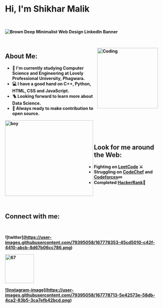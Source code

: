 # <b> Hi, I'm Shikhar Malik  
&nbsp;&nbsp;

![Brown Deep Minimalist Web Design LinkedIn Banner](https://user-images.githubusercontent.com/79395058/167137353-b99ede8a-eeff-4d29-8cf1-d2ca44f2faac.png)


&nbsp;&nbsp;
&nbsp;&nbsp;

<img alt="Coding" src="https://user-images.githubusercontent.com/22797857/90096298-b90f4b00-dd54-11ea-9a31-00ad53f8ec04.gif" align="right" height="200"/>

## <b>About Me:
- 🔅 I'm currently studying Computer Science and Engineering at Lovely Professional University, Phagwara.
- 💻 I have a good hand on C++, Python, HTML, CSS and JavaScript.
- 🪜 Looking forward to learn more about Data Science.
- 📌 Always ready to make contribution to open source.

&nbsp;
&nbsp;&nbsp;
&nbsp;
<img alt="boy" src="https://media.baamboozle.com/uploads/images/279918/1613711563_131167.gif" align ="left" height="250" width="290"/>
&nbsp;
&nbsp;
&nbsp;

&nbsp;&nbsp;
## <b>Look for me around the Web:
- Fighting on [LeetCode](https://leetcode.com/shikharmalik333/) ⚔️
- Struggling on [CodeChef](https://www.codechef.com/) and [Codeforces](https://www.codechef.com/)💤
- Completed [HackerRank](https://www.hackerrank.com/dashboard)💯
&nbsp;
&nbsp;
&nbsp;&nbsp;
  
&nbsp;&nbsp;
&nbsp;&nbsp;
&nbsp;&nbsp;

&nbsp;&nbsp;
&nbsp;
&nbsp;
&nbsp;

## Connect with me:
&nbsp;&nbsp;&nbsp;
&nbsp;&nbsp;
  
 ![twitter]<a href="https://twitter.com/malikshikhar25">(https://user-images.githubusercontent.com/79395058/167778353-45cd5010-c42f-4410-abcb-8d67b06cc786.png)
  
 <a href="https://www.linkedin.com/in/shikhar-malik-0280691b9/"><img width="95" alt="67" src="https://user-images.githubusercontent.com/79395058/167778634-84dfed5f-5364-404f-9c2a-8f6b14329a42.png">
  
 ![instagram-image]<a href="https://www.instagram.com/killershot007/">(https://user-images.githubusercontent.com/79395058/167778713-5e42573e-58db-4ca2-83b5-3ca7efb42bcd.png)

  
